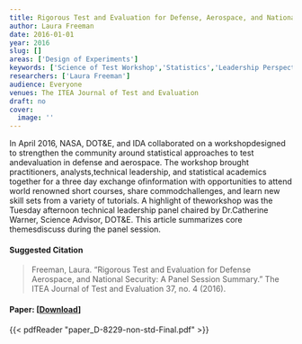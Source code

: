 ```yaml
---
title: Rigorous Test and Evaluation for Defense, Aerospace, and National Security
author: Laura Freeman
date: 2016-01-01
year: 2016
slug: []
areas: ['Design of Experiments']
keywords: ['Science of Test Workshop','Statistics','Leadership Perspective']
researchers: ['Laura Freeman']
audience: Everyone
venues: The ITEA Journal of Test and Evaluation
draft: no
cover:
  image: ''
---
```




In April 2016, NASA, DOT&E, and IDA collaborated on a workshopdesigned to strengthen the community around statistical approaches to test andevaluation in defense and aerospace. The workshop brought practitioners, analysts,technical leadership, and statistical academics together for a three day exchange ofinformation with opportunities to attend world renowned short courses, share commodchallenges, and learn new skill sets from a variety of tutorials. A highlight of theworkshop was the Tuesday afternoon technical leadership panel chaired by Dr.Catherine Warner, Science Advisor, DOT&E. This article summarizes core themesdiscuss during the panel session.

#### Suggested Citation
> Freeman, Laura. “Rigorous Test and Evaluation for Defense Aerospace, and National Security: A Panel Session Summary.” The ITEA Journal of Test and Evaluation 37, no. 4 (2016).



#### Paper: [[Download](paper_D-8229-non-std-Final.pdf)]
{{< pdfReader "paper_D-8229-non-std-Final.pdf" >}}


